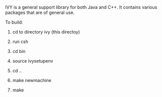 IVY is a general support library for both Java and C++.  It contains various
packages that are of general use.


To build:

1)  cd to directory ivy (this directoy)

2)  run csh

3)  cd bin

4)  source ivysetupenv

5)  cd ..

6)  make newmachine

7)  make

